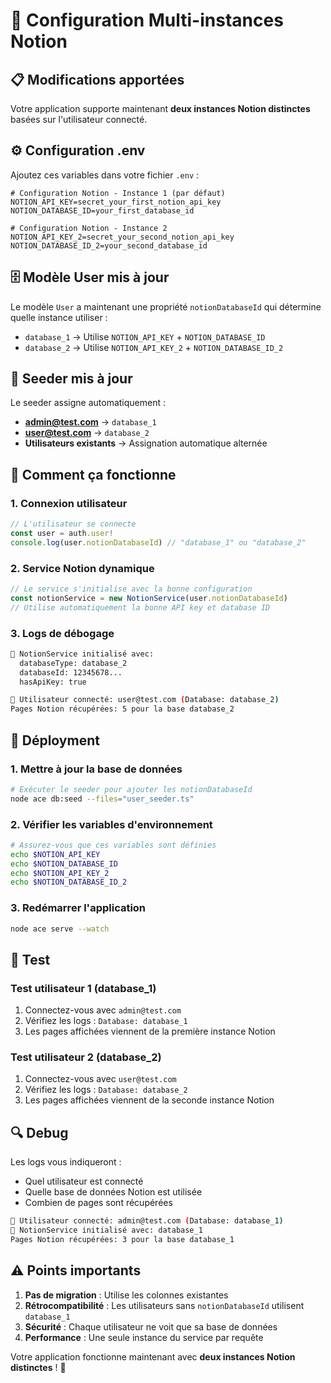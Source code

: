 # 🔄 Configuration Multi-instances Notion

## 📋 Modifications apportées

Votre application supporte maintenant **deux instances Notion distinctes** basées sur l'utilisateur connecté.

## ⚙️ Configuration .env

Ajoutez ces variables dans votre fichier `.env` :

```env
# Configuration Notion - Instance 1 (par défaut)
NOTION_API_KEY=secret_your_first_notion_api_key
NOTION_DATABASE_ID=your_first_database_id

# Configuration Notion - Instance 2
NOTION_API_KEY_2=secret_your_second_notion_api_key
NOTION_DATABASE_ID_2=your_second_database_id
```

## 🗄️ Modèle User mis à jour

Le modèle `User` a maintenant une propriété `notionDatabaseId` qui détermine quelle instance utiliser :

- `database_1` → Utilise `NOTION_API_KEY` + `NOTION_DATABASE_ID`
- `database_2` → Utilise `NOTION_API_KEY_2` + `NOTION_DATABASE_ID_2`

## 🌱 Seeder mis à jour

Le seeder assigne automatiquement :

- **admin@test.com** → `database_1`
- **user@test.com** → `database_2`
- **Utilisateurs existants** → Assignation automatique alternée

## 🔧 Comment ça fonctionne

### 1. **Connexion utilisateur**
```typescript
// L'utilisateur se connecte
const user = auth.user!
console.log(user.notionDatabaseId) // "database_1" ou "database_2"
```

### 2. **Service Notion dynamique**
```typescript
// Le service s'initialise avec la bonne configuration
const notionService = new NotionService(user.notionDatabaseId)
// Utilise automatiquement la bonne API key et database ID
```

### 3. **Logs de débogage**
```bash
📡 NotionService initialisé avec:
  databaseType: database_2
  databaseId: 12345678...
  hasApiKey: true

👤 Utilisateur connecté: user@test.com (Database: database_2)
Pages Notion récupérées: 5 pour la base database_2
```

## 🚀 Déployment

### 1. **Mettre à jour la base de données**
```bash
# Exécuter le seeder pour ajouter les notionDatabaseId
node ace db:seed --files="user_seeder.ts"
```

### 2. **Vérifier les variables d'environnement**
```bash
# Assurez-vous que ces variables sont définies
echo $NOTION_API_KEY
echo $NOTION_DATABASE_ID
echo $NOTION_API_KEY_2
echo $NOTION_DATABASE_ID_2
```

### 3. **Redémarrer l'application**
```bash
node ace serve --watch
```

## 🧪 Test

### Test utilisateur 1 (database_1)
1. Connectez-vous avec `admin@test.com`
2. Vérifiez les logs : `Database: database_1`
3. Les pages affichées viennent de la première instance Notion

### Test utilisateur 2 (database_2) 
1. Connectez-vous avec `user@test.com`
2. Vérifiez les logs : `Database: database_2`
3. Les pages affichées viennent de la seconde instance Notion

## 🔍 Debug

Les logs vous indiqueront :
- Quel utilisateur est connecté
- Quelle base de données Notion est utilisée
- Combien de pages sont récupérées

```bash
👤 Utilisateur connecté: admin@test.com (Database: database_1)
📡 NotionService initialisé avec: database_1
Pages Notion récupérées: 3 pour la base database_1
```

## ⚠️ Points importants

1. **Pas de migration** : Utilise les colonnes existantes
2. **Rétrocompatibilité** : Les utilisateurs sans `notionDatabaseId` utilisent `database_1`
3. **Sécurité** : Chaque utilisateur ne voit que sa base de données
4. **Performance** : Une seule instance du service par requête

Votre application fonctionne maintenant avec **deux instances Notion distinctes** ! 🎉
